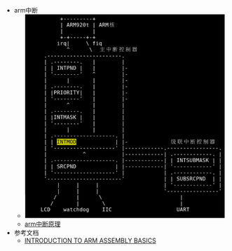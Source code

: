 - arm中断
	- ![Image.png](./assets/Image_1673589805345_0.png)
	- [arm中断原理](https://blog.csdn.net/libaizhang/article/details/4317141)
- 参考文档
	- [INTRODUCTION TO ARM ASSEMBLY BASICS](https://azeria-labs.com/writing-arm-assembly-part-1/)